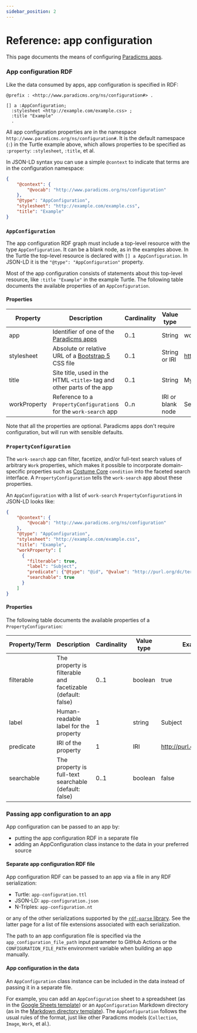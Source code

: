 ```yaml
---
sidebar_position: 2
---
```


# Reference: app configuration

This page documents the means of configuring [Paradicms apps](./apps).

### App configuration RDF

Like the data consumed by apps, app configuration is specified in RDF:

```turtle
@prefix : <http://www.paradicms.org/ns/configuration#> .

[] a :AppConfiguration;
  :stylesheet <http://example.com/example.css> ;
  :title "Example"
  .
```

All app configuration properties are in the namespace `http://www.paradicms.org/ns/configuration#`. It is the default namespace (`:`) in the Turtle example above, which allows properties to be specified as `:property`: `:stylesheet`, `:title`, et al.

In JSON-LD syntax you can use a simple `@context` to indicate that terms are in the configuration namespace:
```json
{
    "@context": {
        "@vocab": "http://www.paradicms.org/ns/configuration"
    },
    "@type": "AppConfiguration",
    "stylesheet": "http://example.com/example.css",
    "title": "Example"
}
```


### `AppConfiguration`

The app configuration RDF graph must include a top-level resource with the type `AppConfiguration`. It can be a blank node, as in the examples above. In the Turtle the top-level resource is declared with  `[] a AppConfiguration`. In JSON-LD it is the `"@type": "AppConfiguration"` property.

Most of the app configuration consists of statements about this top-level resource, like `:title "Example"` in the example Turtle. The following table documents the available properties of an `AppConfiguration`. 

#### Properties

| Property     | Description                                                                     | Cardinality | Value type        | Example values                       |
|--------------|---------------------------------------------------------------------------------|-------------|-------------------|--------------------------------------|
| app          | Identifier of one of the [Paradicms apps](/docs/reference/apps)                 | 0..1        | String            | work-search                          |
| stylesheet   | Absolute or relative URL of a [Bootstrap 5](https://getbootstrap.com/) CSS file | 0..1        | String or IRI     | http://example.com/bootstrap.min.css |
| title        | Site title, used in the HTML `<title>` tag and other parts of the app           | 0..1        | String            | My collection                        |
| workProperty | Reference to a `PropertyConfiguration`s for the `work-search` app               | 0..n        | IRI or blank node | See `PropertyConfiguration`          |

Note that all the properties are optional. Paradicms apps don't require configuration, but will run with sensible defaults.


### `PropertyConfiguration`

The `work-search` app can filter, facetize, and/or full-text search values of arbitrary `Work` properties, which makes it possible to incorporate domain-specific properties such as [Costume Core](http://www.ardenkirkland.com/costumecore/) `condition` into the faceted search interface. A `PropertyConfiguration` tells the `work-search` app about these properties.

An `AppConfiguration` with a list of `work-search` `PropertyConfiguration`s in JSON-LD looks like:

```json
{
    "@context": {
        "@vocab": "http://www.paradicms.org/ns/configuration"
    },
    "@type": "AppConfiguration",
    "stylesheet": "http://example.com/example.css",
    "title": "Example",
    "workProperty": [
      {
        "filterable": true,
        "label": "Subject",
        "predicate": {"@type": "@id", "@value": "http://purl.org/dc/terms/subject"},
        "searchable": true
      }
    ]
}
```

#### Properties

The following table documents the available properties of a `PropertyConfiguration`:

| Property/Term | Description                                                 | Cardinality | Value type | Example values                   |
|---------------|-------------------------------------------------------------|-------------|------------|----------------------------------|
| filterable    | The property is filterable and facetizable (default: false) | 0..1        | boolean    | true                             |
| label         | Human-readable label for the property                       | 1           | string     | Subject                          |
| predicate     | IRI of the property                                         | 1           | IRI        | http://purl.org/dc/terms/subject |
| searchable    | The property is full-text searchable (default: false)       | 0..1        | boolean    | false                            |



### Passing app configuration to an app

App configuration can be passed to an app by:

* putting the app configuration RDF in a separate file
* adding an AppConfiguration class instance to the data in your preferred source

#### Separate app configuration RDF file

App configuration RDF can be passed to an app via a file in any RDF serialization:

* Turtle: `app-configuration.ttl`
* JSON-LD: `app-configuration.json`
* N-Triples: `app-configuration.nt`

or any of the other serializations supported by the [`rdf-parse` library](https://www.npmjs.com/package/rdf-parse). See the latter page for a list of file extensions associated with each serialization.

The path to an app configuration file is specified via the `app_configuration_file_path` input parameter to GitHub Actions or the `CONFIGURATION_FILE_PATH` environment variable when building an app manually.

#### App configuration in the data

An `AppConfiguration` class instance can be included in the data instead of passing it in a separate file.

For example, you can add an `AppConfiguration` sheet to a spreadsheet (as in the [Google Sheets template](https://docs.google.com/spreadsheets/d/1j2oaMvMxY4pnXO-sEH_fky2R2gm6TQeIev_Q8rVOD4M/edit#gid=0)) or an `AppConfiguration` Markdown directory (as in the [Markdown directory template](https://github.com/minorg/ComputerScienceInventions)). The `AppConfiguration` follows the usual rules of the format, just like other Paradicms models (`Collection`, `Image`, `Work`, et al.).

